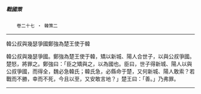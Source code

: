 

##### 戰國策
　　`卷二十七 ‧ 韓策二`

* * *

韓公叔與幾瑟爭國鄭強為楚王使于韓

韓公叔與幾瑟爭國。鄭強為楚王使于韓，矯以新城、陽人合世子，以與公叔爭國。楚怒，將罪之。鄭強曰：「臣之矯與之，以為國也。臣曰，世子得新城、陽人以與公叔爭國，而得全，魏必急韓氏；韓氏急，必縣命于楚，又何新城、陽人敢索？若戰而不勝，幸而不死，今且以至，又安敢言地？」楚王曰：「善。」乃弗罪。

* * *

